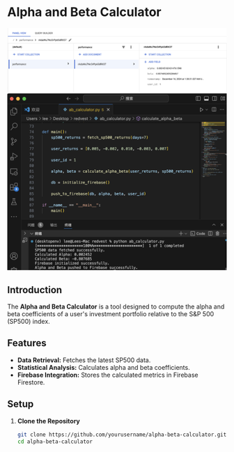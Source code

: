 # Alpha and Beta Calculator

![Firebase Database Screenshot](firebase_screen.png)
![Command Line Output Screenshot](cl.png)

## Introduction

The **Alpha and Beta Calculator** is a tool designed to compute the alpha and beta coefficients of a user's investment portfolio relative to the S&P 500 (SP500) index.
## Features

- **Data Retrieval:** Fetches the latest SP500 data.
- **Statistical Analysis:** Calculates alpha and beta coefficients.
- **Firebase Integration:** Stores the calculated metrics in Firebase Firestore.

## Setup

1. **Clone the Repository**

   ```bash
   git clone https://github.com/yourusername/alpha-beta-calculator.git
   cd alpha-beta-calculator
